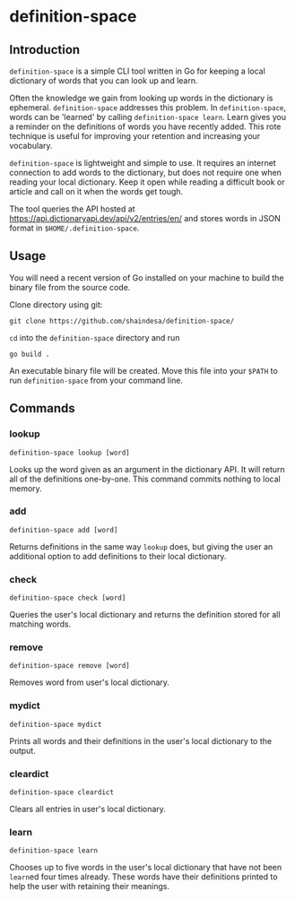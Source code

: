 # definition-space
## Introduction
`definition-space` is a simple CLI tool written in Go for keeping a local dictionary of words that you can look up and learn. 

Often the knowledge we gain from looking up words in the dictionary is ephemeral. `definition-space` addresses this problem. In `definition-space`, words can be 'learned' by calling `definition-space learn`. Learn gives you a reminder on the definitions of words you have recently added. This rote technique is useful for improving your retention and increasing your vocabulary.

`definition-space` is lightweight and simple to use. It requires an internet connection to add words to the dictionary, but does not require one when reading your local dictionary. Keep it open while reading a difficult book or article and call on it when the words get tough.

The tool queries the API hosted at https://api.dictionaryapi.dev/api/v2/entries/en/ and stores words in JSON format in `$HOME/.definition-space`.

## Usage
You will need a recent version of Go installed on your machine to build the binary file from the source code. 

Clone directory using git:

`git clone https://github.com/shaindesa/definition-space/`

`cd` into the `definition-space` directory and run

`go build .`

An executable binary file will be created. Move this file into your `$PATH` to run `definition-space` from your command line.

## Commands
### lookup
`definition-space lookup [word]`

Looks up the word given as an argument in the dictionary API. It will return all of the definitions one-by-one. This command commits nothing to local memory.

### add
`definition-space add [word]`

Returns definitions in the same way `lookup` does, but giving the user an additional option to add definitions to their local dictionary.

### check
`definition-space check [word]`

Queries the user's local dictionary and returns the definition stored for all matching words.

### remove
`definition-space remove [word]`

Removes word from user's local dictionary.

### mydict
`definition-space mydict`

Prints all words and their definitions in the user's local dictionary to the output.

### cleardict
`definition-space cleardict`

Clears all entries in user's local dictionary.

### learn
`definition-space learn`

Chooses up to five words in the user's local dictionary that have not been `learn`ed four times already. These words have their definitions printed to help the user with retaining their meanings. 



